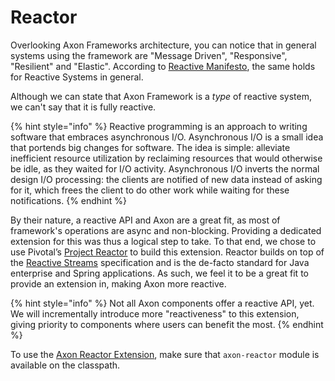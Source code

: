 # Reactor

Overlooking Axon Frameworks architecture, you can notice that in general systems using the framework are "Message Driven", "Responsive", "Resilient" and "Elastic". According to [Reactive Manifesto](https://www.reactivemanifesto.org/), the same holds for Reactive Systems in general.

Although we can state that Axon Framework is a _type_ of reactive system, we can't say that it is fully reactive.

{% hint style="info" %}
Reactive programming is an approach to writing software that embraces asynchronous I/O. Asynchronous I/O is a small idea that portends big changes for software. The idea is simple: alleviate inefficient resource utilization by reclaiming resources that would otherwise be idle, as they waited for I/O activity. Asynchronous I/O inverts the normal design I/O processing: the clients are notified of new data instead of asking for it, which frees the client to do other work while waiting for these notifications.
{% endhint %}

By their nature, a reactive API and Axon are a great fit, as most of framework's operations are async and non-blocking. Providing a dedicated extension for this was thus a logical step to take. To that end, we chose to use Pivotal’s [Project Reactor](https://projectreactor.io/) to build this extension. Reactor builds on top of the [Reactive Streams](https://www.reactive-streams.org/) specification and is the de-facto standard for Java enterprise and Spring applications. As such, we feel it to be a great fit to provide an extension in, making Axon more reactive.

{% hint style="info" %}
Not all Axon components offer a reactive API, yet. We will incrementally introduce more "reactiveness" to this extension, giving priority to components where users can benefit the most.
{% endhint %}

To use the [Axon Reactor Extension](https://github.com/AxonFramework/extension-reactor), make sure that `axon-reactor` module is available on the classpath.

